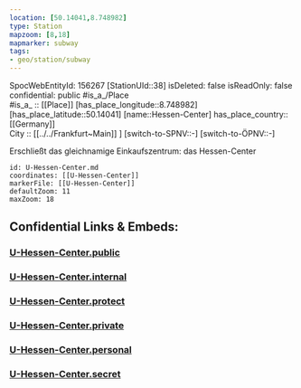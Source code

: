 ```yaml
---
location: [50.14041,8.748982] 
type: Station 
mapzoom: [8,18] 
mapmarker: subway 
tags:
- geo/station/subway
---
```

SpocWebEntityId: 156267
[StationUId::38] 
isDeleted: false
isReadOnly: false
confidential: public
#is_a_/Place  
#is_a_ :: [[Place]] 
[has_place_longitude::8.748982] 
[has_place_latitude::50.14041] 
[name::Hessen-Center] 
has_place_country:: [[Germany]]  
City :: [[../../Frankfurt~Main]] ] 
[switch-to-SPNV::-] 
[switch-to-ÖPNV::-] 

Erschließt das gleichnamige Einkaufszentrum: das Hessen-Center

```leaflet
id: U-Hessen-Center.md
coordinates: [[U-Hessen-Center]] 
markerFile: [[U-Hessen-Center]] 
defaultZoom: 11 
maxZoom: 18
```


## Confidential Links & Embeds: 

### [U-Hessen-Center.public](/_public/\Earth\Continent\Europe\Europe~Central\Germany\Germany~West\Hessen\counties~Hessen\Frankfurt~Main\Stations-FFM~UU-Hessen-Center.public.md) 

### [U-Hessen-Center.internal](/_internal/\Earth\Continent\Europe\Europe~Central\Germany\Germany~West\Hessen\counties~Hessen\Frankfurt~Main\Stations-FFM~UU-Hessen-Center.internal.md) 

### [U-Hessen-Center.protect](/_protect/\Earth\Continent\Europe\Europe~Central\Germany\Germany~West\Hessen\counties~Hessen\Frankfurt~Main\Stations-FFM~UU-Hessen-Center.protect.md) 

### [U-Hessen-Center.private](/_private/\Earth\Continent\Europe\Europe~Central\Germany\Germany~West\Hessen\counties~Hessen\Frankfurt~Main\Stations-FFM~UU-Hessen-Center.private.md) 

### [U-Hessen-Center.personal](/_personal/\Earth\Continent\Europe\Europe~Central\Germany\Germany~West\Hessen\counties~Hessen\Frankfurt~Main\Stations-FFM~UU-Hessen-Center.personal.md) 

### [U-Hessen-Center.secret](/_secret/\Earth\Continent\Europe\Europe~Central\Germany\Germany~West\Hessen\counties~Hessen\Frankfurt~Main\Stations-FFM~UU-Hessen-Center.secret.md)

